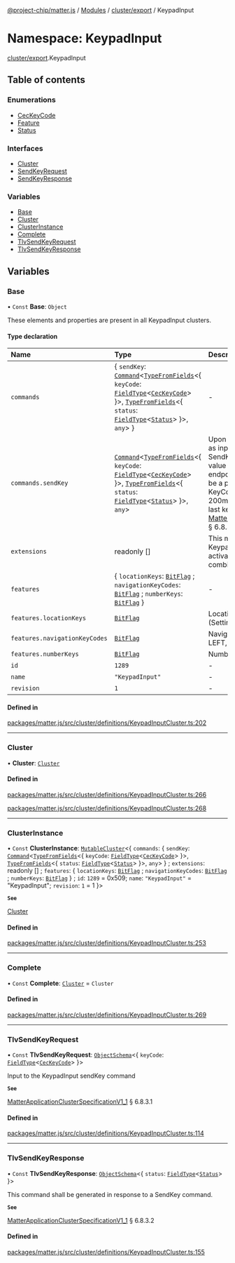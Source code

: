 [@project-chip/matter.js](../README.md) / [Modules](../modules.md) / [cluster/export](cluster_export.md) / KeypadInput

# Namespace: KeypadInput

[cluster/export](cluster_export.md).KeypadInput

## Table of contents

### Enumerations

- [CecKeyCode](../enums/cluster_export.KeypadInput.CecKeyCode.md)
- [Feature](../enums/cluster_export.KeypadInput.Feature.md)
- [Status](../enums/cluster_export.KeypadInput.Status.md)

### Interfaces

- [Cluster](../interfaces/cluster_export.KeypadInput.Cluster.md)
- [SendKeyRequest](../interfaces/cluster_export.KeypadInput.SendKeyRequest.md)
- [SendKeyResponse](../interfaces/cluster_export.KeypadInput.SendKeyResponse.md)

### Variables

- [Base](cluster_export.KeypadInput.md#base)
- [Cluster](cluster_export.KeypadInput.md#cluster)
- [ClusterInstance](cluster_export.KeypadInput.md#clusterinstance)
- [Complete](cluster_export.KeypadInput.md#complete)
- [TlvSendKeyRequest](cluster_export.KeypadInput.md#tlvsendkeyrequest)
- [TlvSendKeyResponse](cluster_export.KeypadInput.md#tlvsendkeyresponse)

## Variables

### Base

• `Const` **Base**: `Object`

These elements and properties are present in all KeypadInput clusters.

#### Type declaration

| Name | Type | Description |
| :------ | :------ | :------ |
| `commands` | \{ `sendKey`: [`Command`](../interfaces/cluster_export.Command.md)\<[`TypeFromFields`](tlv_export.md#typefromfields)\<\{ `keyCode`: [`FieldType`](../interfaces/tlv_export.FieldType.md)\<[`CecKeyCode`](../enums/cluster_export.KeypadInput.CecKeyCode.md)\>  }\>, [`TypeFromFields`](tlv_export.md#typefromfields)\<\{ `status`: [`FieldType`](../interfaces/tlv_export.FieldType.md)\<[`Status`](../enums/cluster_export.KeypadInput.Status.md)\>  }\>, `any`\>  } | - |
| `commands.sendKey` | [`Command`](../interfaces/cluster_export.Command.md)\<[`TypeFromFields`](tlv_export.md#typefromfields)\<\{ `keyCode`: [`FieldType`](../interfaces/tlv_export.FieldType.md)\<[`CecKeyCode`](../enums/cluster_export.KeypadInput.CecKeyCode.md)\>  }\>, [`TypeFromFields`](tlv_export.md#typefromfields)\<\{ `status`: [`FieldType`](../interfaces/tlv_export.FieldType.md)\<[`Status`](../enums/cluster_export.KeypadInput.Status.md)\>  }\>, `any`\> | Upon receipt, this shall process a keycode as input to the media device. If a second SendKey request with the same KeyCode value is received within 200ms, then the endpoint will consider the first key press to be a press and hold. When such a repeat KeyCode value is not received within 200ms, then the endpoint will consider the last key press to be a release. **`See`** [MatterApplicationClusterSpecificationV1_1](../interfaces/spec_export.MatterApplicationClusterSpecificationV1_1.md) § 6.8.3.1 |
| `extensions` | readonly [] | This metadata controls which KeypadInputCluster elements matter.js activates for specific feature combinations. |
| `features` | \{ `locationKeys`: [`BitFlag`](schema_export.md#bitflag) ; `navigationKeyCodes`: [`BitFlag`](schema_export.md#bitflag) ; `numberKeys`: [`BitFlag`](schema_export.md#bitflag)  } | - |
| `features.locationKeys` | [`BitFlag`](schema_export.md#bitflag) | LocationKeys Supports CEC keys 0x0A (Settings) and 0x09 (Home) |
| `features.navigationKeyCodes` | [`BitFlag`](schema_export.md#bitflag) | NavigationKeyCodes Supports UP, DOWN, LEFT, RIGHT, SELECT, BACK, EXIT, MENU |
| `features.numberKeys` | [`BitFlag`](schema_export.md#bitflag) | NumberKeys Supports numeric input 0..9 |
| `id` | ``1289`` | - |
| `name` | ``"KeypadInput"`` | - |
| `revision` | ``1`` | - |

#### Defined in

[packages/matter.js/src/cluster/definitions/KeypadInputCluster.ts:202](https://github.com/project-chip/matter.js/blob/3adaded6/packages/matter.js/src/cluster/definitions/KeypadInputCluster.ts#L202)

___

### Cluster

• **Cluster**: [`Cluster`](../interfaces/cluster_export.KeypadInput.Cluster.md)

#### Defined in

[packages/matter.js/src/cluster/definitions/KeypadInputCluster.ts:266](https://github.com/project-chip/matter.js/blob/3adaded6/packages/matter.js/src/cluster/definitions/KeypadInputCluster.ts#L266)

[packages/matter.js/src/cluster/definitions/KeypadInputCluster.ts:268](https://github.com/project-chip/matter.js/blob/3adaded6/packages/matter.js/src/cluster/definitions/KeypadInputCluster.ts#L268)

___

### ClusterInstance

• `Const` **ClusterInstance**: [`MutableCluster`](../interfaces/cluster_export.MutableCluster-1.md)\<\{ `commands`: \{ `sendKey`: [`Command`](../interfaces/cluster_export.Command.md)\<[`TypeFromFields`](tlv_export.md#typefromfields)\<\{ `keyCode`: [`FieldType`](../interfaces/tlv_export.FieldType.md)\<[`CecKeyCode`](../enums/cluster_export.KeypadInput.CecKeyCode.md)\>  }\>, [`TypeFromFields`](tlv_export.md#typefromfields)\<\{ `status`: [`FieldType`](../interfaces/tlv_export.FieldType.md)\<[`Status`](../enums/cluster_export.KeypadInput.Status.md)\>  }\>, `any`\>  } ; `extensions`: readonly [] ; `features`: \{ `locationKeys`: [`BitFlag`](schema_export.md#bitflag) ; `navigationKeyCodes`: [`BitFlag`](schema_export.md#bitflag) ; `numberKeys`: [`BitFlag`](schema_export.md#bitflag)  } ; `id`: ``1289`` = 0x509; `name`: ``"KeypadInput"`` = "KeypadInput"; `revision`: ``1`` = 1 }\>

**`See`**

[Cluster](cluster_export.KeypadInput.md#cluster)

#### Defined in

[packages/matter.js/src/cluster/definitions/KeypadInputCluster.ts:253](https://github.com/project-chip/matter.js/blob/3adaded6/packages/matter.js/src/cluster/definitions/KeypadInputCluster.ts#L253)

___

### Complete

• `Const` **Complete**: [`Cluster`](../interfaces/cluster_export.KeypadInput.Cluster.md) = `Cluster`

#### Defined in

[packages/matter.js/src/cluster/definitions/KeypadInputCluster.ts:269](https://github.com/project-chip/matter.js/blob/3adaded6/packages/matter.js/src/cluster/definitions/KeypadInputCluster.ts#L269)

___

### TlvSendKeyRequest

• `Const` **TlvSendKeyRequest**: [`ObjectSchema`](../classes/tlv_export.ObjectSchema.md)\<\{ `keyCode`: [`FieldType`](../interfaces/tlv_export.FieldType.md)\<[`CecKeyCode`](../enums/cluster_export.KeypadInput.CecKeyCode.md)\>  }\>

Input to the KeypadInput sendKey command

**`See`**

[MatterApplicationClusterSpecificationV1_1](../interfaces/spec_export.MatterApplicationClusterSpecificationV1_1.md) § 6.8.3.1

#### Defined in

[packages/matter.js/src/cluster/definitions/KeypadInputCluster.ts:114](https://github.com/project-chip/matter.js/blob/3adaded6/packages/matter.js/src/cluster/definitions/KeypadInputCluster.ts#L114)

___

### TlvSendKeyResponse

• `Const` **TlvSendKeyResponse**: [`ObjectSchema`](../classes/tlv_export.ObjectSchema.md)\<\{ `status`: [`FieldType`](../interfaces/tlv_export.FieldType.md)\<[`Status`](../enums/cluster_export.KeypadInput.Status.md)\>  }\>

This command shall be generated in response to a SendKey command.

**`See`**

[MatterApplicationClusterSpecificationV1_1](../interfaces/spec_export.MatterApplicationClusterSpecificationV1_1.md) § 6.8.3.2

#### Defined in

[packages/matter.js/src/cluster/definitions/KeypadInputCluster.ts:155](https://github.com/project-chip/matter.js/blob/3adaded6/packages/matter.js/src/cluster/definitions/KeypadInputCluster.ts#L155)
